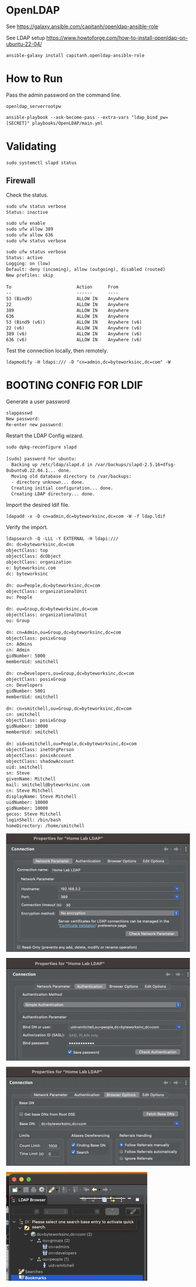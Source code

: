 # OpenLDAP

See https://galaxy.ansible.com/capitanh/openldap-ansible-role

See LDAP setup https://www.howtoforge.com/how-to-install-openldap-on-ubuntu-22-04/

```shell
ansible-galaxy install capitanh.openldap-ansible-role
```

# How to Run

Pass the admin password on the command line.

```shell
openldap_serverrootpw
```

```shell
ansible-playbook --ask-become-pass --extra-vars "ldap_bind_pw=[SECRET]" playbooks/OpenLDAP/main.yml
```
# Validating

```shell
sudo systemctl slapd status
```

## Firewall

Check the status.

```shell
sudo ufw status verbose
Status: inactive
```

```shell
sudo ufw enable
sudo ufw allow 389
sudo ufw allow 636
sudo ufw status verbose
```

```text
sudo ufw status verbose
Status: active
Logging: on (low)
Default: deny (incoming), allow (outgoing), disabled (routed)
New profiles: skip

To                         Action      From
--                         ------      ----
53 (Bind9)                 ALLOW IN    Anywhere
22                         ALLOW IN    Anywhere
389                        ALLOW IN    Anywhere
636                        ALLOW IN    Anywhere
53 (Bind9 (v6))            ALLOW IN    Anywhere (v6)
22 (v6)                    ALLOW IN    Anywhere (v6)
389 (v6)                   ALLOW IN    Anywhere (v6)
636 (v6)                   ALLOW IN    Anywhere (v6)
```

Test the connection locally, then remotely.
```shell
ldapmodify -H ldapi:/// -D "cn=admin,dc=byteworksinc,dc=com" -W
```

# BOOTING CONFIG FOR LDIF

Generate a user password

```shell
slappasswd
New password:
Re-enter new password:
```

Restart the LDAP Config wizard.

```shell
sudo dpkg-reconfigure slapd

[sudo] password for ubuntu:
  Backing up /etc/ldap/slapd.d in /var/backups/slapd-2.5.16+dfsg-0ubuntu0.22.04.1... done.
  Moving old database directory to /var/backups:
  - directory unknown... done.
  Creating initial configuration... done.
  Creating LDAP directory... done.
```
Import the  desired ldif file.

```shell
ldapadd -x -D cn=admin,dc=byteworksinc,dc=com -W -f ldap.ldif
```

Verify the import.

```shell
ldapsearch -Q -LLL -Y EXTERNAL -H ldapi:///
dn: dc=byteworksinc,dc=com
objectClass: top
objectClass: dcObject
objectClass: organization
o: byteworksinc.com
dc: byteworksinc

dn: ou=People,dc=byteworksinc,dc=com
objectClass: organizationalUnit
ou: People

dn: ou=Group,dc=byteworksinc,dc=com
objectClass: organizationalUnit
ou: Group

dn: cn=Admin,ou=Group,dc=byteworksinc,dc=com
objectClass: posixGroup
cn: Admins
cn: Admin
gidNumber: 5000
memberUid: smitchell

dn: cn=Developers,ou=Group,dc=byteworksinc,dc=com
objectClass: posixGroup
cn: Developers
gidNumber: 5001
memberUid: smitchell

dn: cn=smitchell,ou=Group,dc=byteworksinc,dc=com
cn: smitchell
objectClass: posixGroup
gidNumber: 10000
memberUid: smitchell

dn: uid=smitchell,ou=People,dc=byteworksinc,dc=com
objectClass: inetOrgPerson
objectClass: posixAccount
objectClass: shadowAccount
uid: smitchell
sn: Steve
givenName: Mitchell
mail: smitchell@byteworksinc.com
cn: Steve Mitchell
displayName: Steve Mitchell
uidNumber: 10000
gidNumber: 10000
gecos: Steve Mitchell
loginShell: /bin/bash
homeDirectory: /home/smitchell
```

![1-network-parameters.png](images%2F1-network-parameters.png)

![2-authentication.png](images%2F2-authentication.png)

![3-BrowserOptions.png](images%2F3-BrowserOptions.png)

![4-LDAP-Tree.png](images%2F4-LDAP-Tree.png)

